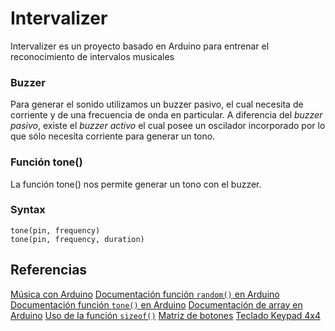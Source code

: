 # Intervalizer
Intervalizer es un proyecto basado en Arduino para entrenar el reconocimiento de intervalos musicales

### Buzzer
Para generar el sonido utilizamos un buzzer pasivo, el cual necesita de corriente y de una frecuencia de onda en particular. 
A diferencia del *buzzer pasivo*, existe el *buzzer activo* el cual posee un oscilador incorporado por lo que sólo necesita corriente para generar un tono.

### Función tone()
La función tone() nos permite generar un tono con el buzzer.

### Syntax

`tone(pin, frequency)`  
`tone(pin, frequency, duration)`

## Referencias
[Música con Arduino](https://juegosrobotica.es/musica-con-arduino/#)
[Documentación función `random()` en Arduino](https://www.arduino.cc/reference/en/language/functions/random-numbers/random/ "Documentación oficial")
[Documentación función `tone()` en Arduino](https://www.arduino.cc/reference/en/language/functions/advanced-io/tone/ "Documentación oficial")
[Documentación de array en Arduino](https://www.arduino.cc/reference/en/language/variables/data-types/array/ "Documentación oficial")
[Uso de la función `sizeof()`](https://learn.parallax.com/tutorials/robot/shield-bot/robotics-board-education-shield-arduino/chapter-4-boe-shield-bot-4#:~:text=Using%20the%20sizeof%20Function&text=It%20can%20tell%20you%20both,of%20elements%20in%20the%20array.)
[Matriz de botones](https://www.youtube.com/watch?v=G82X3Z7S5uM "Video de YouTube")
[Teclado Keypad 4x4](https://www.youtube.com/watch?v=9ligsi5Bgv8 "Video de YouTube")
